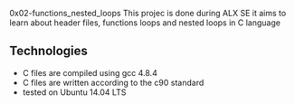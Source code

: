 0x02-functions_nested_loops
This projec is done during ALX SE
it aims to learn about header files, functions
loops and nested loops in C language

## Technologies
*  C files are compiled using gcc 4.8.4
*  C files are written according to the c90 standard
*  tested on Ubuntu 14.04 LTS
